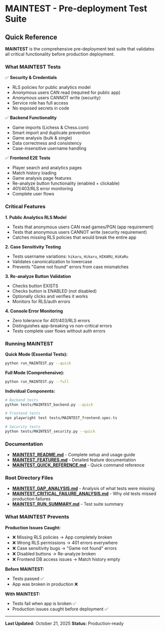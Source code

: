 # MAINTEST - Pre-deployment Test Suite

## Quick Reference

**MAINTEST** is the comprehensive pre-deployment test suite that validates all critical functionality before production deployment.

### What MAINTEST Tests

✅ **Security & Credentials**
- RLS policies for public analytics model
- Anonymous users CAN read (required for public app)
- Anonymous users CANNOT write (security)
- Service role has full access
- No exposed secrets in code

✅ **Backend Functionality**
- Game imports (Lichess & Chess.com)
- Smart import and duplicate prevention
- Game analysis (bulk & single)
- Data correctness and consistency
- Case-insensitive username handling

✅ **Frontend E2E Tests**
- Player search and analytics pages
- Match history loading
- Game analysis page features
- Re-analyze button functionality (enabled + clickable)
- 401/403/RLS error monitoring
- Complete user flows

### Critical Features

**1. Public Analytics RLS Model**
- Tests that anonymous users CAN read games/PGN (app requirement)
- Tests that anonymous users CANNOT write (security requirement)
- Catches missing RLS policies that would break the entire app

**2. Case Sensitivity Testing**
- Tests username variations: `hikaru`, `Hikaru`, `HIKARU`, `HiKaRu`
- Validates canonicalization to lowercase
- Prevents "Game not found" errors from case mismatches

**3. Re-analyze Button Validation**
- Checks button EXISTS
- Checks button is ENABLED (not disabled)
- Optionally clicks and verifies it works
- Monitors for RLS/auth errors

**4. Console Error Monitoring**
- Zero tolerance for 401/403/RLS errors
- Distinguishes app-breaking vs non-critical errors
- Tests complete user flows without auth errors

### Running MAINTEST

**Quick Mode (Essential Tests):**
```bash
python run_MAINTEST.py --quick
```

**Full Mode (Comprehensive):**
```bash
python run_MAINTEST.py --full
```

**Individual Components:**
```bash
# Backend tests
python tests/MAINTEST_backend.py --quick

# Frontend tests
npx playwright test tests/MAINTEST_frontend.spec.ts

# Security tests
python tests/MAINTEST_security.py --quick
```

### Documentation

- **[MAINTEST_README.md](MAINTEST_README.md)** - Complete setup and usage guide
- **[MAINTEST_FEATURES.md](MAINTEST_FEATURES.md)** - Detailed feature documentation
- **[MAINTEST_QUICK_REFERENCE.md](MAINTEST_QUICK_REFERENCE.md)** - Quick command reference

### Root Directory Files

- **[MAINTEST_GAP_ANALYSIS.md](../MAINTEST_GAP_ANALYSIS.md)** - Analysis of what tests were missing
- **[MAINTEST_CRITICAL_FAILURE_ANALYSIS.md](../MAINTEST_CRITICAL_FAILURE_ANALYSIS.md)** - Why old tests missed production failures
- **[MAINTEST_RUN_SUMMARY.md](../MAINTEST_RUN_SUMMARY.md)** - Test suite summary

### What MAINTEST Prevents

**Production Issues Caught:**
- ❌ Missing RLS policies → App completely broken
- ❌ Wrong RLS permissions → 401 errors everywhere
- ❌ Case sensitivity bugs → "Game not found" errors
- ❌ Disabled buttons → Re-analyze broken
- ❌ Frontend DB access issues → Match history empty

**Before MAINTEST:**
- Tests passed ✅
- App was broken in production ❌

**With MAINTEST:**
- Tests fail when app is broken ✅
- Production issues caught before deployment ✅

---

**Last Updated:** October 21, 2025
**Status:** Production-ready
